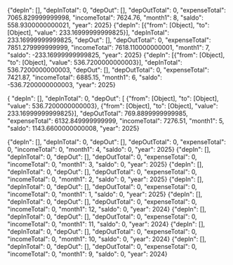  {"depIn": [], "depInTotal": 0, "depOut": [], "depOutTotal": 0, "expenseTotal": 7065.829999999998, "incomeTotal": 7624.76, "month1": 8, "saldo": 558.9300000000021, "year": 2025}
 {"depIn": [{"from": [Object], "to": [Object], "value": 233.16999999999825}], "depInTotal": 233.16999999999825, "depOut": [], "depOutTotal": 0, "expenseTotal": 7851.279999999999, "incomeTotal": 7618.110000000001, "month1": 7, "saldo": -233.16999999999825, "year": 2025}
 {"depIn": [{"from": [Object], "to": [Object], "value": 536.7200000000003}], "depInTotal": 536.7200000000003, "depOut": [], "depOutTotal": 0, "expenseTotal": 7421.87, "incomeTotal": 6885.15, "month1": 6, "saldo": -536.7200000000003, "year": 2025}

 {
  "depIn": [], 
  "depInTotal": 0, 
  "depOut": 
    [
      {"from": [Object], 
      "to": [Object], 
      "value": 536.7200000000003}, 
      {"from": [Object], 
      "to": [Object], 
      "value": 233.16999999999825}], 
      "depOutTotal": 769.8899999999985, 
      "expenseTotal": 6132.849999999999, 
      "incomeTotal": 7276.51, 
      "month1": 5, 
      "saldo": 1143.6600000000008, 
      "year": 2025}
 
 
 
 
 
 
 
 
 {"depIn": [], "depInTotal": 0, "depOut": [], "depOutTotal": 0, "expenseTotal": 0, "incomeTotal": 0, "month1": 4, "saldo": 0, "year": 2025}
 {"depIn": [], "depInTotal": 0, "depOut": [], "depOutTotal": 0, "expenseTotal": 0, "incomeTotal": 0, "month1": 3, "saldo": 0, "year": 2025}
 {"depIn": [], "depInTotal": 0, "depOut": [], "depOutTotal": 0, "expenseTotal": 0, "incomeTotal": 0, "month1": 2, "saldo": 0, "year": 2025}
 {"depIn": [], "depInTotal": 0, "depOut": [], "depOutTotal": 0, "expenseTotal": 0, "incomeTotal": 0, "month1": 1, "saldo": 0, "year": 2025}
 {"depIn": [], "depInTotal": 0, "depOut": [], "depOutTotal": 0, "expenseTotal": 0, "incomeTotal": 0, "month1": 12, "saldo": 0, "year": 2024}
 {"depIn": [], "depInTotal": 0, "depOut": [], "depOutTotal": 0, "expenseTotal": 0, "incomeTotal": 0, "month1": 11, "saldo": 0, "year": 2024}
 {"depIn": [], "depInTotal": 0, "depOut": [], "depOutTotal": 0, "expenseTotal": 0, "incomeTotal": 0, "month1": 10, "saldo": 0, "year": 2024}
 {"depIn": [], "depInTotal": 0, "depOut": [], "depOutTotal": 0, "expenseTotal": 0, "incomeTotal": 0, "month1": 9, "saldo": 0, "year": 2024}